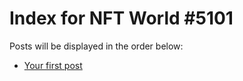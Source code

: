 # Index for NFT World #5101
Posts will be displayed in the order below:

- [Your first post](./001-first.md)

